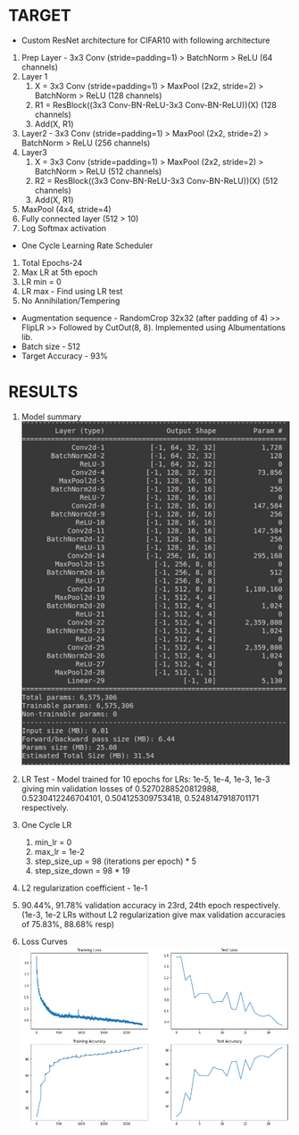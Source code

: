 # TARGET
* Custom ResNet architecture for CIFAR10 with following architecture
1. Prep Layer - 3x3 Conv (stride=padding=1) > BatchNorm > ReLU (64 channels)
2. Layer 1
      1. X = 3x3 Conv (stride=padding=1) > MaxPool (2x2, stride=2) > BatchNorm > ReLU (128 channels)
      2. R1 = ResBlock((3x3 Conv-BN-ReLU-3x3 Conv-BN-ReLU))(X) (128 channels)
      3. Add(X, R1)
3. Layer2 - 3x3 Conv (stride=padding=1) > MaxPool (2x2, stride=2) > BatchNorm > ReLU (256 channels)
4. Layer3
      1. X = 3x3 Conv (stride=padding=1) > MaxPool (2x2, stride=2) > BatchNorm > ReLU (512 channels)
      2. R2 = ResBlock((3x3 Conv-BN-ReLU-3x3 Conv-BN-ReLU))(X) (512 channels)
      3. Add(X, R1)
5. MaxPool (4x4, stride=4)
6. Fully connected layer (512 > 10)
7. Log Softmax activation

* One Cycle Learning Rate Scheduler
1. Total Epochs-24
2. Max LR at 5th epoch
3. LR min = 0
4. LR max - Find using LR test
5. No Annihilation/Tempering

* Augmentation sequence - RandomCrop 32x32 (after padding of 4) >> FlipLR >> Followed by CutOut(8, 8). Implemented using Albumentations lib.
* Batch size - 512
* Target Accuracy - 93%

# RESULTS
1. Model summary
![Model summary](S9ModelSummary.jpg)

2. LR Test - Model trained for 10 epochs for LRs: 1e-5, 1e-4, 1e-3, 1e-3 giving min validation losses of 0.5270288520812988, 0.5230412246704101, 0.504125309753418, 0.5248147918701171 respectively.
3. One Cycle LR 
      1. min_lr = 0
      2. max_lr = 1e-2
      3. step_size_up = 98 (iterations per epoch) * 5
      4. step_size_down = 98 * 19
4. L2 regularization coefficient - 1e-1 
5. 90.44%, 91.78% validation accuracy in 23rd, 24th epoch respectively. (1e-3, 1e-2 LRs without L2 regularization give max validation accuracies of 75.83%, 88.68% resp)
6. Loss Curves
![Loss curves](s9_curves.png)
